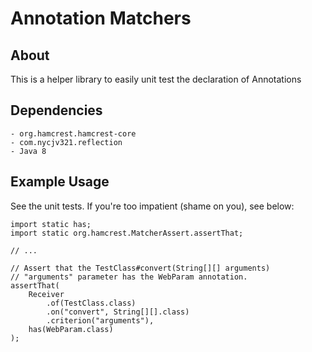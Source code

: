 # Annotation Matchers

## About
This is a helper library to easily unit test the declaration of Annotations

## Dependencies

    - org.hamcrest.hamcrest-core
    - com.nycjv321.reflection
    - Java 8
    
## Example Usage

See the unit tests. If you're too impatient (shame on you), see below:

    import static has;
    import static org.hamcrest.MatcherAssert.assertThat;

    // ...

    // Assert that the TestClass#convert(String[][] arguments) 
    // "arguments" parameter has the WebParam annotation. 
    assertThat(
        Receiver
            .of(TestClass.class)
            .on("convert", String[][].class)
            .criterion("arguments"),
        has(WebParam.class)
    );
